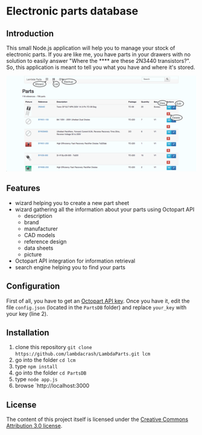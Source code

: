 # Electronic parts database
## Introduction
This small Node.js application will help you to manage your stock of electronic parts. If you are like me, you have parts in your drawers with no solution to easily answer "Where the **** are these 2N3440 transistors?". So, this application is meant to tell you what you have and where it's stored.

![Demo](https://raw.githubusercontent.com/lambdacrash/LambdaParts/master/animation.gif)

## Features
* wizard helping you to create a new part sheet
* wizard gathering all the information about your parts using Octopart API
  * description
  * brand
  * manufacturer
  * CAD models
  * reference design
  * data sheets
  * picture
* Octopart API integration for information retrieval 
* search engine helping you to find your parts

## Configuration
First of all, you have to get an [Octopart API key](http://octopart.com/api/home). Once you have it, edit the file `config.json` (located in the `PartsDB` folder) and replace `your_key` with your key (line 2).

## Installation
1. clone this repository `git clone https://github.com/lambdacrash/LambdaParts.git lcm` 
2. go into the folder `cd lcm`
3. type `npm install`
4. go into the folder `cd PartsDB`
5. type `node app.js`
6. browse `http://localhost:3000

## License
The content of this project itself is licensed under the
[Creative Commons Attribution 3.0 license](http://creativecommons.org/licenses/by/3.0/us/deed.en_US).
